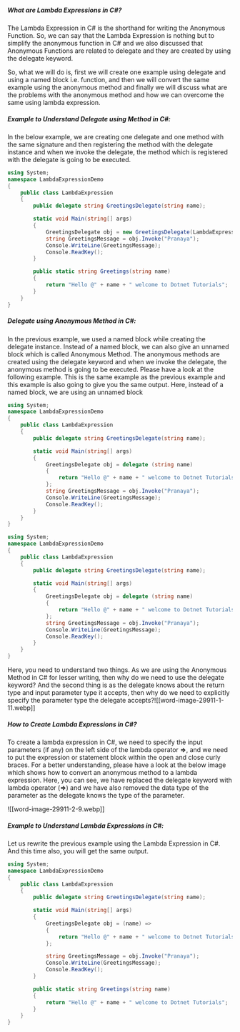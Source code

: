 
##### **What are Lambda Expressions in C#?**

The Lambda Expression in C# is the shorthand for writing the Anonymous Function. So, we can say that the Lambda Expression is nothing but to simplify the anonymous function in C# and we also discussed that Anonymous Functions are related to delegate and they are created by using the delegate keyword. 

So, what we will do is, first we will create one example using delegate and using a named block i.e. function, and then we will convert the same example using the anonymous method and finally we will discuss what are the problems with the anonymous method and how we can overcome the same using lambda expression.

##### **Example to Understand Delegate using Method in C#:**

In the below example, we are creating one delegate and one method with the same signature and then registering the method with the delegate instance and when we invoke the delegate, the method which is registered with the delegate is going to be executed.

```c#
using System;
namespace LambdaExpressionDemo
{
    public class LambdaExpression
    {
        public delegate string GreetingsDelegate(string name);

        static void Main(string[] args)
        {
            GreetingsDelegate obj = new GreetingsDelegate(LambdaExpression.Greetings);
            string GreetingsMessage = obj.Invoke("Pranaya");
            Console.WriteLine(GreetingsMessage);
            Console.ReadKey();
        }

        public static string Greetings(string name)
        {
            return "Hello @" + name + " welcome to Dotnet Tutorials";
        }
    }
}

```

##### **Delegate using Anonymous Method in C#:**

In the previous example, we used a named block while creating the delegate instance. Instead of a named block, we can also give an unnamed block which is called Anonymous Method. The anonymous methods are created using the delegate keyword and when we invoke the delegate, the anonymous method is going to be executed. Please have a look at the following example. This is the same example as the previous example and this example is also going to give you the same output. Here, instead of a named block, we are using an unnamed block

```C#
using System;
namespace LambdaExpressionDemo
{
    public class LambdaExpression
    {
        public delegate string GreetingsDelegate(string name);

        static void Main(string[] args)
        {
            GreetingsDelegate obj = delegate (string name)
            {
                return "Hello @" + name + " welcome to Dotnet Tutorials";
            };
            string GreetingsMessage = obj.Invoke("Pranaya");
            Console.WriteLine(GreetingsMessage);
            Console.ReadKey();
        }
    }
}

```

```C#
using System;
namespace LambdaExpressionDemo
{
    public class LambdaExpression
    {
        public delegate string GreetingsDelegate(string name);

        static void Main(string[] args)
        {
            GreetingsDelegate obj = delegate (string name)
            {
                return "Hello @" + name + " welcome to Dotnet Tutorials";
            };
            string GreetingsMessage = obj.Invoke("Pranaya");
            Console.WriteLine(GreetingsMessage);
            Console.ReadKey();
        }
    }
}

```

Here, you need to understand two things. As we are using the Anonymous Method in C# for lesser writing, then why do we need to use the delegate keyword? And the second thing is as the delegate knows about the return type and input parameter type it accepts, then why do we need to explicitly specify the parameter type the delegate accepts?![[word-image-29911-1-11.webp]]

##### **How to Create Lambda Expressions in C#?**

To create a lambda expression in C#, we need to specify the input parameters (if any) on the left side of the lambda operator **=>**, and we need to put the expression or statement block within the open and close curly braces. For a better understanding, please have a look at the below image which shows how to convert an anonymous method to a lambda expression. Here, you can see, we have replaced the delegate keyword with lambda operator (**=>**) and we have also removed the data type of the parameter as the delegate knows the type of the parameter.

![[word-image-29911-2-9.webp]]

##### **Example to Understand Lambda Expressions in C#:**

Let us rewrite the previous example using the Lambda Expression in C#. And this time also, you will get the same output.

```C#
using System;
namespace LambdaExpressionDemo
{
    public class LambdaExpression
    {
        public delegate string GreetingsDelegate(string name);

        static void Main(string[] args)
        {
            GreetingsDelegate obj = (name) =>
            {
                return "Hello @" + name + " welcome to Dotnet Tutorials";
            };

            string GreetingsMessage = obj.Invoke("Pranaya");
            Console.WriteLine(GreetingsMessage);
            Console.ReadKey();
        }

        public static string Greetings(string name)
        {
            return "Hello @" + name + " welcome to Dotnet Tutorials";
        }
    }
}

```
